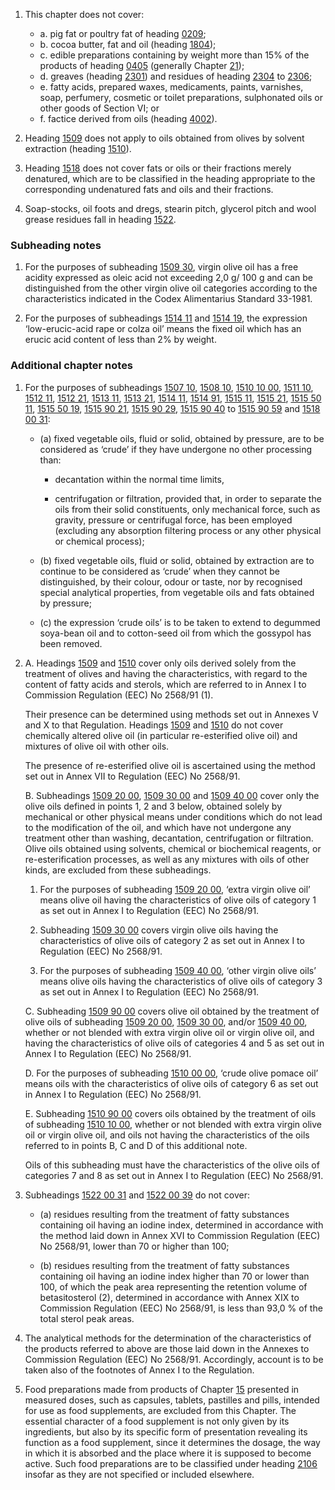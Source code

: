 1. This chapter does not cover:

    - a. pig fat or poultry fat of heading [0209](/headings/0209);
    - b. cocoa butter, fat and oil (heading [1804](/headings/1804));
    - c. edible preparations containing by weight more than 15% of the products of heading [0405](/headings/0405) (generally Chapter [21](/chapters/21));
    - d. greaves (heading [2301](/headings/2301)) and residues of heading [2304](/headings/2304) to [2306](/headings/2306);
    - e. fatty acids, prepared waxes, medicaments, paints, varnishes, soap, perfumery, cosmetic or toilet preparations, sulphonated oils or other goods of Section VI; or
    - f. factice derived from oils (heading [4002](/headings/4002)).

2. Heading [1509](/headings/1509) does not apply to oils obtained from olives by solvent extraction (heading [1510](/headings/1510)).

3. Heading [1518](/headings/1518) does not cover fats or oils or their fractions merely denatured, which are to be classified in the heading appropriate to the corresponding undenatured fats and oils and their fractions.

4. Soap-stocks, oil foots and dregs, stearin pitch, glycerol pitch and wool grease residues fall in heading [1522](/headings/1522).

### Subheading notes

1. For the purposes of subheading [1509 30](/subheadings/1509300000-80), virgin olive oil has a free acidity expressed as oleic acid not exceeding 2,0 g/ 100 g and can be distinguished from the other virgin olive oil categories according to the characteristics indicated in the Codex Alimentarius Standard 33-1981.

2. For the purposes of subheadings [1514 11](/subheadings/1514110000-80) and [1514 19](/subheadings/1514190000-80), the expression ‘low-erucic-acid rape or colza oil’ means the fixed oil which has an erucic acid content of less than 2% by weight.

### Additional chapter notes

1. For the purposes of subheadings [1507 10](/subheadings/1507100000-80), [1508 10](/subheadings/1508100000-80), [1510 10 00](/commodities/1510100000), [1511 10](/subheadings/1511100000-80), [1512 11](/subheadings/1512110000-80), [1512 21](/subheadings/1512210000-80), [1513 11](/subheadings/1513110000-80), [1513 21](/subheadings/1513210000-80), [1514 11](/subheadings/1514110000-80), [1514 91](/subheadings/1514910000-80), [1515 11](/commodities/1515110000), [1515 21](/subheadings/1515210000-80), [1515 50 11](/commodities/1515501100), [1515 50 19](/commodities/1515501900), [1515 90 21](/commodities/1515902100), [1515 90 29](/commodities/1515902900), [1515 90 40](/commodities/1515904000) to [1515 90 59](/commodities/1515905900) and [1518 00 31](/commodities/1518003100):

   - (a) fixed vegetable oils, fluid or solid, obtained by pressure, are to be considered as ‘crude’ if they have undergone no other processing than:

     - decantation within the normal time limits,

     - centrifugation or filtration, provided that, in order to separate the oils from their solid constituents, only mechanical force, such as gravity, pressure or centrifugal force, has been employed (excluding any absorption filtering process or any other physical or chemical process);

   - (b) fixed vegetable oils, fluid or solid, obtained by extraction are to continue to be considered as ‘crude’ when they cannot be distinguished, by their colour, odour or taste, nor by recognised special analytical properties, from vegetable oils and fats obtained by pressure;

   - (c) the expression ‘crude oils’ is to be taken to extend to degummed soya-bean oil and to cotton-seed oil from which the gossypol has been removed.

2. A. Headings [1509](/headings/1509) and [1510](/headings/1510) cover only oils derived solely from the treatment of olives and having the characteristics, with regard to the content of fatty acids and sterols, which are referred to in Annex I to Commission Regulation (EEC) No 2568/91 (1).

    Their presence can be determined using methods set out in Annexes V and X to that Regulation. Headings [1509](/headings/1509) and [1510](/headings/1510) do not cover chemically altered olive oil (in particular re-esterified olive oil) and mixtures of olive oil with other oils.

    The presence of re-esterified olive oil is ascertained using the method set out in Annex VII to Regulation (EEC) No 2568/91.

    B. Subheadings [1509 20 00](/subheadings/1509200000-80), [1509 30 00](/subheadings/1509300000-80) and [1509 40 00](/commodities/1509400000) cover only the olive oils defined in points 1, 2 and 3 below, obtained solely by mechanical or other physical means under conditions which do not lead to the modification of the oil, and which have not undergone any treatment other than washing, decantation, centrifugation or filtration. Olive oils obtained using solvents, chemical or biochemical reagents, or re-esterification processes, as well as any mixtures with oils of other kinds, are excluded from these subheadings.

      1. For the purposes of subheading [1509 20 00](/subheadings/1509200000-80), ‘extra virgin olive oil’ means olive oil having the characteristics of olive oils of category 1 as set out in Annex I to Regulation (EEC) No 2568/91.

      2. Subheading [1509 30 00](/subheadings/1509300000-80) covers  virgin olive oils having the characteristics of olive oils of category 2 as set out in Annex I to Regulation (EEC) No 2568/91.

      3. For the purposes of subheading [1509 40 00](/commodities/1509400000), ‘other virgin olive oils’ means olive oils having the characteristics of olive oils of category 3 as set out in Annex I to Regulation (EEC) No 2568/91.

    C. Subheading [1509 90 00](/subheadings/1509900000-80) covers olive oil obtained by the treatment of olive oils of subheading [1509 20 00](/subheadings/1509200000-80), [1509 30 00](/subheadings/1509300000-80), and/or [1509 40 00](/commodities/1509400000), whether or not blended with extra virgin olive oil or virgin olive oil, and having the characteristics of olive oils of categories 4 and 5 as set out in Annex I to Regulation (EEC) No 2568/91.

    D. For the purposes of subheading [1510 00 00](/commodities/1510000000), ‘crude olive pomace oil’ means oils with the characteristics of olive oils of category 6 as set out in Annex I to Regulation (EEC) No 2568/91.

    E. Subheading [1510 90 00](/commodities/1510900000) covers oils obtained by the treatment of oils of subheading [1510 10 00](/commodities/1510100000), whether or not blended with extra virgin olive oil or virgin olive oil, and oils not having the characteristics of the oils referred to in points B, C and D of this additional note.

    Oils of this subheading must have the characteristics of the olive oils of categories 7 and 8 as set out in Annex I to Regulation (EEC) No 2568/91.

3. Subheadings [1522 00 31](/commodities/1522003100) and [1522 00 39](/commodities/1522003900) do not cover:

   - (a) residues resulting from the treatment of fatty substances containing oil having an iodine index, determined in accordance with the method laid down in Annex XVI to Commission Regulation (EEC) No 2568/91, lower than 70 or higher than 100;
   
   - (b) residues resulting from the treatment of fatty substances containing oil having an iodine index higher than 70 or lower than 100, of which the peak area representing the retention volume of betasitosterol (2), determined in accordance with Annex XIX to Commission Regulation (EEC) No 2568/91, is less than 93,0 % of the total sterol peak areas.

4. The analytical methods for the determination of the characteristics of the products referred to above are those laid down in the Annexes to Commission Regulation (EEC) No 2568/91. Accordingly, account is to be taken also of the footnotes of Annex I to the Regulation.

5. Food preparations made from products of Chapter [15](/chapters/15) presented in measured doses, such as capsules, tablets, pastilles and pills, intended for use as food supplements, are excluded from this Chapter. The essential character of a food supplement is not only given by its ingredients, but also by its specific form of presentation revealing its function as a food supplement, since it determines the dosage, the way in which it is absorbed and the place where it is supposed to become active. Such food preparations are to be classified under heading [2106](/headings/2106) insofar as they are not specified or included elsewhere.
